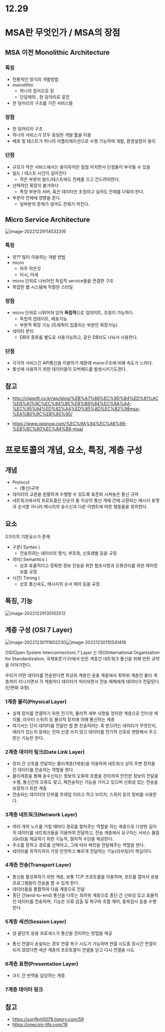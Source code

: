 # 12.29

# MSA란 무엇인가 / MSA의 장점

## MSA 이전 Monolithic Architecture

### 특징

- 전통적인 방식의 개발방법
- monolithic
  - 하나의 암석으로 된
  - 단일체의 , 한 덩어리로 뭉친
- 한 덩어리의 구조를 가진 서비스들



### 장점

- 한 덩어리의 구조
- 하나의 서비스가 모두 동일한 개발 툴을 이용
- 배포 및 테스트가 하나의 어플리케이션으로 수행 가능하여 개발, 환경설정이 용이

### 단점

- 규모가 작은 서비스에서는 용이하지만 점점 커지면서 단점들이 부각될 수 있음
- 빌드 / 테스트 시간이 길어진다
  - 작은 부분의 빌드/테스트에도 전체를 끄고 건드려야한다.
- 선택적인 확장이 불가하다
  - 특정 부분의 서버, 혹은 데이터만 조정하고 싶어도 전체를 다뤄야 한다.
- 부분이 전체에 영향을 준다.
  - 일부분의 문제가 생겨도 전체가 꺼진다.



## Micro Service Architecture

![image-20221229114532316](12.29.assets/image-20221229114532316.png)

### 특징

- 핫?? 많이 이용하는 개발 방법
- micro
  - 아주 작은것
  - 미시, 미세
- micro 단위로 나뉘어진 독립적 service들을 연결한 구조
- 복잡한 웹 시스템에 적절한 스타일



### 장점

- micro 단위로 나위어져 있어 **독립적**으로 업데이트, 조정이 가능하다.
  - 독립적 업데이트, 배포가능
  - 부분적 확장 가능 (트레픽이 집중되는 부분만 확장가능)
- 데이터 분리
  - DB의 종류를 별도로 사용가능하고, 같은 DB라도 나눠서 사용한다.



### 단점

- 각각의 서비스간 API통신을 이용하기 때문에 mono구조에 비해 속도가 느리다.
- 통신에 사용하기 위한 데이터들이 오버헤드를 발생시키기도한다.



## 참고

- http://clipsoft.co.kr/wp/blog/%EB%A7%88%EC%9D%B4%ED%81%AC%EB%A1%9C%EC%84%9C%EB%B9%84%EC%8A%A4-%EC%95%84%ED%82%A4%ED%85%8D%EC%B2%98msa-%EA%B0%9C%EB%85%90/

- https://www.opsnow.com/%EC%9A%94%EC%A6%98-%EB%8C%80%EC%84%B8-msa/





# 프로토콜의 개념, 요소, 특징, 계층 구성

## 개념

- Protocol
  - (통신)규약
- 데이터의 교환을 원활하게 수행할 수 있도록 표준화 시켜놓은 통신 규약
- 네트워크에서의 프로토콜은 단순히 둘 이상의 통신 개체 간에 교환되는 메시지 포맷과 순서뿐 아니라 메시지의 송수신과 다른 이벤트에 따른 행동들을 정의한다.



## 요소

3가지의 기본요소가 존재

- 구문( Syntax )
  - 전송하려는 데이터의 형식, 부호화, 신호레벨 등을 규정
- 의미( Semantics )
  - 상호 효율적이고 정확한 정보 전송을 휘한 협조사항과 오류관리를 위한 제어정보를 규정
- 시간( Timing )
  - 상호 통신속도, 메시지의 순서 제어 등을 규정



## 특징, 기능

![image-20221229135102512](12.29.assets/image-20221229135102512.png)



## 계층 구성 (OSI 7 Layer)

<img src="12.29.assets/image-20221230111602230.png" alt="image-20221230111602230"  />![image-20221230110541418](12.29.assets/image-20221230110541418.png)



OSI(Open System Interconnection) 7 Layer 는 ISO(International Organization for Standardization, 국제표준기구)에서 만든 계층간 네트워크 통신을 위해 만든 규약을 이야기한다.

우리가 어떤 데이터를 전송한다면 최상위 계층인 응용 계층에서 최하위 계층인 물리 계층까지 지나가면서 각 계층마다 데이터가 처리되면서 전송 매체에게 데이터가 전달된다. (단편화 과정)



### 1계층 물리(Physical Layer)

- 실제 장치를 연결하기 위한 전기적, 물리적 세부 사항을 정의한 계층으로 인터넷 케이블, 라우터 스위치 등 물리적 장치에 의해 통신하는 계층
- 여기서는 단지 데이터를 전달만 할 뿐 전송하려는 혹 받으려는 데이터가 무엇인지, 에러가 있는지 등에는 전혀 신경 쓰지 않고 데이터를 전기적 신호로 변환해서 주고받는 기능만 한다.



### 2계층 데이터 링크(Data Link Layer)

- 장치 간 신호를 전달하는 물리계층(1계층)을 이용하여 네트워크 상의 주변 장치들 간 데이터를 전송하는 역할을 한다.
- 물리계층을 통해 송수신되는 정보의 오류와 흐름을 관리하여 안전한 정보의 전달을 수행, 통신간의 오류도 찾고, 재전송하는 기능을 가지고 있으며 신뢰성 있는 전송을 보장하기 위한 계층
- 전송되는 데이터의 단위를 프레임 이라고 하고 브리지, 스위치 등의 장비를 사용한다.



### 3계층 네트워크(Network Layer)

- 여러 개의 노드를 거칠 때마다 경로를 찾아주는 역할을 하는 계층으로 다양한 길이의 데이터를 네트워크들을 이용하여 전달하고, 전송 계층에서 요구하는 서비스 품질(QoS)을 제공하기 위한 기능적, 절차적 수단을 제공한다.
- 주소를 정하고 경로를 선택하고, 그에 따라 패킷을 전달해주는 역할을 한다.
- 테이터를 목적지까지 가장 안전하고 빠르게 전달하는 기능(라우팅)이 핵심이다.



### 4계층 전송(Transport Layer)

- 통신을 활성화하기 위한 계층, 보통 TCP 프로토콜을 이용하며, 포트를 열어서 응용프로그램들이 전송을 할 수 있게 한다.
- 데이터들을 통합하여 다음 계층으로 전달
- 종단 간(end-to-end) 통신을 다루는 최하위 계층으로 종단 간 신뢰성 있고 효율적인 데이터를 전송하며, 기능은 오류 검출 및 복구와 흐름 제어, 중복검사 등을 수행한다.



### 5계층 세션(Session Layer)

- 양 끝단의 응용 프로세스가 통신을 관리하는 방법을 제공

- 통신 연결이 손실되는 경우 연결 복구 시도가 가능하며 연결 시도중 장시간 연결이 되지 않았다면 세션 계층의 프로토콜이 연결을 닫고 다시 연결을 시도

  

### 6계층 표현(Presentation Layer)

- 코드 간 번역을 담당하는 계층



### 7계층 데이터 링크

## 참고

- https://sorjfkrh5078.tistory.com/59
- https://onecoin-life.com/19